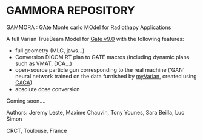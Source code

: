 # GAMMORA REPOSITORY
GAMMORA : GAte Monte carlo MOdel for Radiothapy Applications

A full Varian TrueBeam Model for [Gate v9.0](https://github.com/OpenGATE/Gate) with the following features:
- full geometry (MLC, jaws...)
- Conversion DICOM RT plan to GATE macros (including dynamic plans such as VMAT, DCA...)
- open-source particle gun corresponding to the real machine ('GAN' neural network trained on the data furnished by [myVarian](https://www.myvarian.com/), created using [GAGA](https://github.com/dsarrut/gaga))
- absolute dose conversion

Coming soon....




Authors: Jeremy Leste, Maxime Chauvin, Tony Younes, Sara Beilla, Luc Simon

CRCT, Toulouse, France
